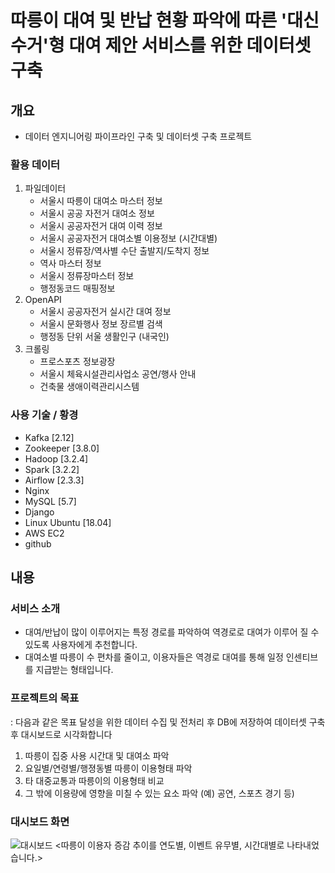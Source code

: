# 따릉이 대여 및 반납 현황 파악에 따른 '대신 수거'형 대여 제안 서비스를 위한 데이터셋 구축
## 개요
- 데이터 엔지니어링 파이프라인 구축 및 데이터셋 구축 프로젝트

### 활용 데이터
1. 파일데이터
    - 서울시 따릉이 대여소 마스터 정보
    - 서울시 공공 자전거 대여소 정보
    - 서울시 공공자전거 대여 이력 정보
    - 서울시 공공자전거 대여소별 이용정보 (시간대별)
    - 서울시 정류장/역사별 수단 출발지/도착지 정보
    - 역사 마스터 정보
    - 서울시 정류장마스터 정보
    - 행정동코드 매핑정보
2. OpenAPI
    - 서울시 공공자전거 실시간 대여 정보
    - 서울시 문화행사 정보 장르별 검색
    - 행정동 단위 서울 생활인구 (내국인)
3. 크롤링
    - 프로스포츠 정보광장
    - 서울시 체육시설관리사업소 공연/행사 안내
    - 건축물 생애이력관리시스템

### 사용 기술 / 황경
- Kafka [2.12]
- Zookeeper [3.8.0]
- Hadoop [3.2.4]
- Spark [3.2.2]
- Airflow [2.3.3]
- Nginx 
- MySQL [5.7]
- Django 
- Linux Ubuntu [18.04]
- AWS EC2
- github

## 내용
### 서비스 소개
- 대여/반납이 많이 이루어지는 특정 경로를 파악하여 역경로로 대여가 이루어 질 수 있도록 사용자에게 추천합니다.
- 대여소별 따릉이 수 편차를 줄이고, 이용자들은 역경로 대여를 통해 일정 인센티브를 지급받는 형태입니다.

### 프로젝트의 목표
: 다음과 같은 목표 달성을 위한 데이터 수집 및 전처리 후 DB에 저장하여 데이터셋 구축 후 대시보드로 시각화합니다
1. 따릉이 집중 사용 시간대 및 대여소 파악
2. 요일별/연령별/행졍동별 따릉이 이용형태 파악
3. 타 대중교통과 따릉이의 이용형태 비교
4. 그 밖에 이용량에 영향을 미칠 수 있는 요소 파악 (예) 공연, 스포츠 경기 등)

### 대시보드 화면 
![대시보드](https://user-images.githubusercontent.com/84915765/204236750-93d2953c-c04f-40f8-b714-12935b636c9d.png)
<따릉이 이용자 증감 추이를 연도별, 이벤트 유무별, 시간대별로 나타내었습니다.>
